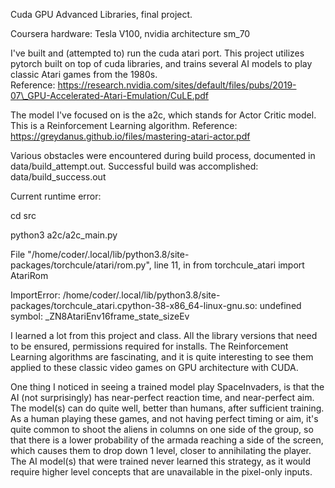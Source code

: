 Cuda GPU Advanced Libraries, final project.

Coursera hardware:  Tesla V100, nvidia architecture sm_70

I've built and (attempted to) run the cuda atari port.  This project utilizes pytorch built on top of cuda libraries, and trains several AI models to play classic Atari games from the 1980s.  
Reference: https://research.nvidia.com/sites/default/files/pubs/2019-07\_GPU-Accelerated-Atari-Emulation/CuLE.pdf

The model I've focused on is the a2c, which stands for Actor Critic model.  This is a Reinforcement Learning algorithm. 
Reference: https://greydanus.github.io/files/mastering-atari-actor.pdf

Various obstacles were encountered during build process, documented in data/build\_attempt.out.
Successful build was accomplished: data/build\_success.out

Current runtime error:

cd src

python3 a2c/a2c_main.py

File "/home/coder/.local/lib/python3.8/site-packages/torchcule/atari/rom.py", line 11, in <module>
    from torchcule_atari import AtariRom

ImportError: /home/coder/.local/lib/python3.8/site-packages/torchcule_atari.cpython-38-x86_64-linux-gnu.so: undefined symbol: \_ZN8AtariEnv16frame_state_sizeEv

I learned a lot from this project and class.  All the library versions that need to be ensured, permissions required for installs.  The Reinforcement Learning algorithms are fascinating, and it is quite interesting to see them applied to these classic video games on GPU architecture with CUDA.

One thing I noticed in seeing a trained model play SpaceInvaders, is that the AI (not surprisingly) has near-perfect reaction time, and near-perfect aim.  The model(s) can do quite well, better than humans, after sufficient training. As a human playing these games, and not having perfect timing or aim, it's quite common to shoot the aliens in columns on one side of the group, so that there is a lower probability of the armada reaching a side of the screen, which causes them to drop down 1 level, closer to annihilating the player.  The AI model(s) that were trained never learned this strategy, as it would require higher level concepts that are unavailable in the pixel-only inputs.
